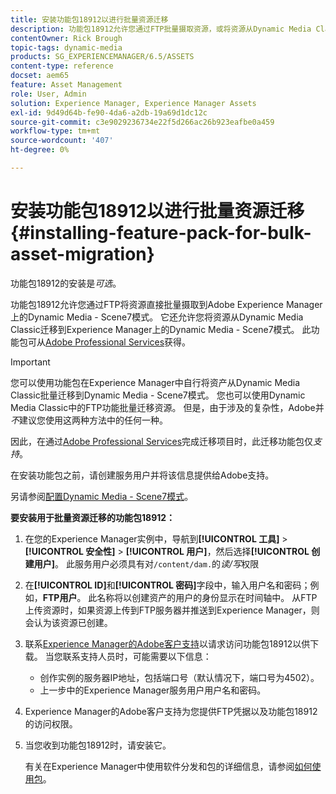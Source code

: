 ```yaml
---
title: 安装功能包18912以进行批量资源迁移
description: 功能包18912允许您通过FTP批量摄取资源，或将资源从Dynamic Media Classic迁移到Adobe Experience Manager上的Dynamic Media中。 Adobe支持部门提供了此可选功能包。
contentOwner: Rick Brough
topic-tags: dynamic-media
products: SG_EXPERIENCEMANAGER/6.5/ASSETS
content-type: reference
docset: aem65
feature: Asset Management
role: User, Admin
solution: Experience Manager, Experience Manager Assets
exl-id: 9d49d64b-fe90-4da6-a2db-19a69d1dc12c
source-git-commit: c3e9029236734e22f5d266ac26b923eafbe0a459
workflow-type: tm+mt
source-wordcount: '407'
ht-degree: 0%

---
```


# 安装功能包18912以进行批量资源迁移{#installing-feature-pack-for-bulk-asset-migration}

功能包18912的安装是&#x200B;*可选*。

功能包18912允许您通过FTP将资源直接批量摄取到Adobe Experience Manager上的Dynamic Media - Scene7模式。 它还允许您将资源从Dynamic Media Classic迁移到Experience Manager上的Dynamic Media - Scene7模式。 此功能包可从[Adobe Professional Services](https://business.adobe.com/customers/consulting-services/main.html)获得。

>[!IMPORTANT]
>
>您可以使用功能包在Experience Manager中自行将资产从Dynamic Media Classic批量迁移到Dynamic Media - Scene7模式。 您也可以使用Dynamic Media Classic中的FTP功能批量迁移资源。 但是，由于涉及的复杂性，Adobe并&#x200B;*不*&#x200B;建议您使用这两种方法中的任何一种。
>
>因此，在通过[Adobe Professional Services](https://business.adobe.com/customers/consulting-services/main.html)完成迁移项目时，此迁移功能包仅&#x200B;*支持*。

在安装功能包之前，请创建服务用户并将该信息提供给Adobe支持。

另请参阅[配置Dynamic Media - Scene7模式](/help/assets/config-dms7.md)。

**要安装用于批量资源迁移的功能包18912：**

1. 在您的Experience Manager实例中，导航到&#x200B;**[!UICONTROL 工具]** > **[!UICONTROL 安全性]** > **[!UICONTROL 用户]**，然后选择&#x200B;**[!UICONTROL 创建用户]**。 此服务用户必须具有对`/content/dam.`的&#x200B;*读/写*&#x200B;权限
1. 在&#x200B;**[!UICONTROL ID]**&#x200B;和&#x200B;**[!UICONTROL 密码]**&#x200B;字段中，输入用户名和密码；例如，**FTP用户**。 此名称将以创建资产的用户的身份显示在时间轴中。 从FTP上传资源时，如果资源上传到FTP服务器并推送到Experience Manager，则会认为该资源已创建。
1. 联系[Experience Manager的Adobe客户支持](https://experienceleague.adobe.com/?support-solution=General#support)以请求访问功能包18912以供下载。 当您联系支持人员时，可能需要以下信息：

   * 创作实例的服务器IP地址，包括端口号（默认情况下，端口号为4502）。
   * 上一步中的Experience Manager服务用户用户名和密码。

1. Experience Manager的Adobe客户支持为您提供FTP凭据以及功能包18912的访问权限。
1. 当您收到功能包18912时，请安装它。

   有关在Experience Manager中使用软件分发和包的详细信息，请参阅[如何使用包](/help/sites-administering/package-manager.md)。
